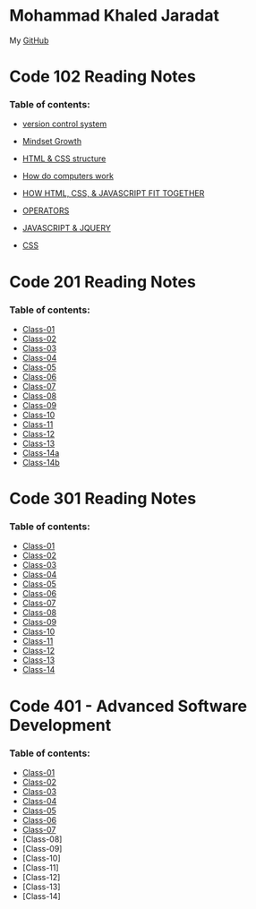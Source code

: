 # **Mohammad Khaled Jaradat**
My [GitHub](https://github.com/muhmadJaradat) 

# Code 102 Reading Notes

### Table of contents:
* [version control system](https://muhmadjaradat.github.io/Reading-note/Version_control_system)

* [Mindset Growth](https://muhmadjaradat.github.io/Reading-note/Growth_%20mindset)

* [HTML & CSS structure](https://muhmadjaradat.github.io/Reading-note/Read03)
* [How do computers work](https://muhmadjaradat.github.io/Reading-note/Read04b)
* [HOW HTML, CSS, & JAVASCRIPT FIT TOGETHER](https://muhmadjaradat.github.io/Reading-note/Read4c)
* [OPERATORS](https://muhmadjaradat.github.io/Reading-note/Read05)
* [JAVASCRIPT & JQUERY](https://muhmadjaradat.github.io/Reading-note/Reading04)
* [CSS](https://muhmadjaradat.github.io/Reading-note/read06b)

# Code 201 Reading Notes

### Table of contents:
* [Class-01](https://muhmadjaradat.github.io/Reading-note/Code201/Read01)
* [Class-02](https://muhmadjaradat.github.io/Reading-note/Code201/Read02)
* [Class-03](https://muhmadjaradat.github.io/Reading-note/Code201/Read03)
* [Class-04](https://muhmadjaradat.github.io/Reading-note/Code201/Read04)
* [Class-05](https://muhmadjaradat.github.io/Reading-note/Code201/Read05)
* [Class-06](https://muhmadjaradat.github.io/Reading-note/Code201/Read06)
* [Class-07](https://muhmadjaradat.github.io/Reading-note/Code201/Read07)
* [Class-08](https://muhmadjaradat.github.io/Reading-note/Code201/Read08)
* [Class-09](https://muhmadjaradat.github.io/Reading-note/Code201/Read09)
* [Class-10](https://muhmadjaradat.github.io/Reading-note/Code201/Read10)
* [Class-11](https://muhmadjaradat.github.io/Reading-note/Code201/Read11)
* [Class-12](https://muhmadjaradat.github.io/Reading-note/Code201/Read12)
* [Class-13](https://muhmadjaradat.github.io/Reading-note/Code201/Read13)
* [Class-14a](https://muhmadjaradat.github.io/Reading-note/Code201/Read14a)
* [Class-14b](https://muhmadjaradat.github.io/Reading-note/Code201/Read14b)

# Code 301 Reading Notes

### Table of contents:

* [Class-01](https://muhmadjaradat.github.io/Reading-note/Code301/Read01)
* [Class-02](https://muhmadjaradat.github.io/Reading-note/Code301/Read02)
* [Class-03](https://muhmadjaradat.github.io/Reading-note/Code301/Read03)
* [Class-04](https://muhmadjaradat.github.io/Reading-note/Code301/Read04)
* [Class-05](https://muhmadjaradat.github.io/Reading-note/Code301/Read05)
* [Class-06](https://muhmadjaradat.github.io/Reading-note/Code301/Read06)
* [Class-07](https://muhmadjaradat.github.io/Reading-note/Code301/Read07)
* [Class-08](https://muhmadjaradat.github.io/Reading-note/Code301/Read08)
* [Class-09](https://muhmadjaradat.github.io/Reading-note/Code301/Read09)
* [Class-10](https://muhmadjaradat.github.io/Reading-note/Code301/Read10)
* [Class-11](https://muhmadjaradat.github.io/Reading-note/Code301/Read11)
* [Class-12](https://muhmadjaradat.github.io/Reading-note/Code301/Read12)
* [Class-13](https://muhmadjaradat.github.io/Reading-note/Code301/Read13)
* [Class-14](https://muhmadjaradat.github.io/Reading-note/Code301/Read14)

# Code 401 - Advanced Software Development

### Table of contents:

* [Class-01](https://muhmadjaradat.github.io/Reading-note/Code401/Read01)
* [Class-02](https://muhmadjaradat.github.io/Reading-note/Code401/Read02)
* [Class-03](https://muhmadjaradat.github.io/Reading-note/Code401/Read03)
* [Class-04](https://muhmadjaradat.github.io/Reading-note/Code401/Read04)
* [Class-05](https://muhmadjaradat.github.io/Reading-note/Code401/Read05)
* [Class-06](https://muhmadjaradat.github.io/Reading-note/Code401/Read06)
* [Class-07](https://muhmadjaradat.github.io/Reading-note/Code401/Read08)
* [Class-08]
* [Class-09]
* [Class-10]
* [Class-11]
* [Class-12]
* [Class-13]
* [Class-14]
